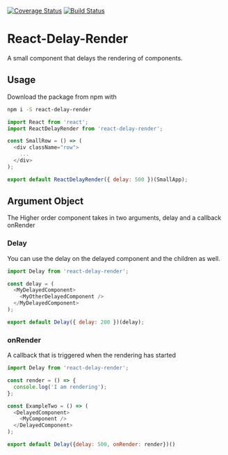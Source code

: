 [![Coverage Status](https://coveralls.io/repos/github/arnthor3/react-delay-render/badge.svg?branch=master)](https://coveralls.io/github/arnthor3/react-delay-render?branch=master)
[![Build Status](https://travis-ci.org/arnthor3/react-delay-render.svg?branch=master)](https://travis-ci.org/arnthor3/react-delay-render)
# React-Delay-Render
A small component that delays the rendering of components.

## Usage
Download the package from npm with

``` sh
npm i -S react-delay-render
```

``` js
import React from 'react';
import ReactDelayRender from 'react-delay-render';

const SmallRow = () => (
  <div className="row">
    ...
  </div>
);

export default ReactDelayRender({ delay: 500 })(SmallApp);

```

## Argument Object

The Higher order component takes in two arguments, delay and a callback onRender

### Delay

You can use the delay on the delayed component and the children as well.

``` js
import Delay from 'react-delay-render';

const delay = (
  <MyDelayedComponent>
    <MyOtherDelayedComponent />
  </MyDelayedComponent>
);

export default Delay({ delay: 200 })(delay);
```

### onRender

A callback that is triggered when the rendering has started

``` js
import Delay from 'react-delay-render';

const render = () => {
  console.log('I am rendering');
};

const ExampleTwo = () => (
  <DelayedComponent>
    <MyComponent />
  </DelayedComponent>
);

export default Delay({delay: 500, onRender: render})()

